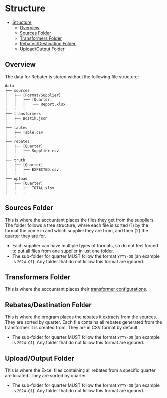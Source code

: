 # Structure

- [Structure](#structure)
  - [Overview](#overview)
  - [Sources Folder](#sources-folder)
  - [Transformers Folder](#transformers-folder)
  - [Rebates/Destination Folder](#rebatesdestination-folder)
  - [Upload/Output Folder](#uploadoutput-folder)

## Overview

The data for Rebater is stored without the following file structure:

```txt
data
├── sources
│   ├── [Format/Supplier]
│   │   ├── [Quarter]
│   │   │   ├── Report.xlsx
│   :   :   :
├── transformers
│   ├── Bostik.json
│   :
├── tables
│   ├── Table.csv
│   :
├── rebates
│   ├── [Quarter]
│   │   ├── Supplier.csv
│   :   :
├── truth
│   ├── [Quarter]
│   │   ├── EXPECTED.csv
│   :   :
├── upload
│   ├── [Quarter]
│   │   ├── TOTAL.xlsx
│   :   :
```

## Sources Folder

This is where the accountant places the files they get from the suppliers. The folder follows a tree structure, where each file is sorted (1) by the format the come in and which supplier they are from, and then (2) the quarter they are for.

- Each supplier can have multiple types of formats, so do not feel forced to put all files from one supplier in just one folder.
- The sub-folder for quarter MUST follow the format `YYYY-QQ` (an example is `2024-Q1`). Any folder that do not follow this format are ignored.

## Transformers Folder

This is where the accountant places their [transformer configurations](./schema.md).

## Rebates/Destination Folder

This is where the program places the rebates it extracts from the sources. They are sorted by quarter. Each file contains all rebates generated from the transformer it is created from. They are in CSV format by default.

- The sub-folder for quarter MUST follow the format `YYYY-QQ` (an example is `2024-Q1`). Any folder that do not follow this format are ignored.

## Upload/Output Folder

This is where the Excel files containing all rebates from a specific quarter are located. They are sorted by quarter.

- The sub-folder for quarter MUST follow the format `YYYY-QQ` (an example is `2024-Q1`). Any folder that do not follow this format are ignored.
